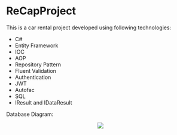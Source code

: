 # ReCapProject


This is a car rental project developed using following technologies:
* C#
* Entity Framework
* IOC
* AOP
* Repository Pattern
* Fluent Validation
* Authentication
* JWT
* Autofac
* SQL
* IResult and IDataResult

Database Diagram:
<p style="text-align:center">
<img src="https://github.com/baristutakli/ReCapProject/DbDiagram.png" ></br>
</p>

